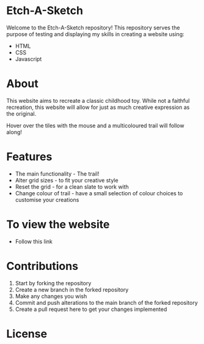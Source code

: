 # Etch-A-Sketch

Welcome to the Etch-A-Sketch repository!
This repository serves the purpose of testing and displaying my skills in creating a website using:
- HTML
- CSS
- Javascript

# About

This website aims to recreate a classic childhood toy. 
While not a faithful recreation, this website will allow for just as much creative expression as the original.

Hover over the tiles with the mouse and a multicoloured trail will follow along!

# Features

- The main functionality - The trail!
- Alter grid sizes - to fit your creative style
- Reset the grid - for a clean slate to work with
- Change colour of trail - have a small selection of colour choices to customise your creations

# To view the website

- Follow this link

# Contributions

1. Start by forking the repository
2. Create a new branch in the forked repository
3. Make any changes you wish
4. Commit and push alterations to the main branch of the forked repository
5. Create a pull request here to get your changes implemented

# License 

